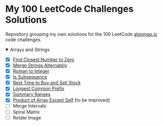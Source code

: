 # My 100 LeetCode Challenges Solutions

Repository grouping my own solutions for the 100 LeetCode [algomap.io](https://algomap.io) code challenges.

<details open>
<summary>Arrays and Strings</summary>
  
  - [x] [Find Closest Number to Zero](https://leetcode.com/problems/find-closest-number-to-zero/submissions/1373658433)
  - [x] [Merge Strings Alternately](https://leetcode.com/problems/merge-strings-alternately/submissions/1373669401)
  - [x] [Roman to Integer](https://leetcode.com/problems/roman-to-integer/submissions/1373691107)
  - [x] [Is Subsequence](https://leetcode.com/problems/is-subsequence/submissions/1373697987)
  - [x] [Best Time to Buy and Sell Stock](https://leetcode.com/problems/best-time-to-buy-and-sell-stock/submissions/1374141239)
  - [x] [Longest Common Prefix](https://leetcode.com/problems/longest-common-prefix/submissions/1374356035)
  - [x] [Summary Ranges](https://leetcode.com/problems/summary-ranges/submissions/1374505423)
  - [x] [Product of Array Except Self](https://leetcode.com/problems/product-of-array-except-self/submissions/1377163887) [to be improved]
  - [ ] Merge Intervals
  - [ ] Spiral Matrix
  - [ ] Rotate Image
</details>
